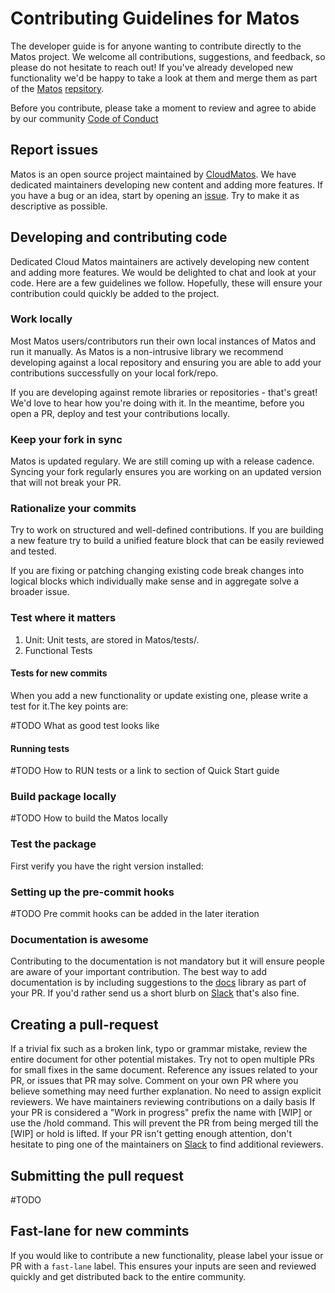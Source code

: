# Contributing Guidelines for Matos

The developer guide is for anyone wanting to contribute directly to the Matos project. We welcome all contributions, suggestions, and feedback, so please do not hesitate to reach out! If you've already developed new functionality we'd be happy to take a look at them and merge them as part of the [Matos][MatosCommunity] [repsitory][MatosGitHub].

Before you contribute, please take a moment to review and agree to abide by our community [Code of Conduct](./CODE_OF_CONDUCT.md)

## Report issues

Matos is an open source project maintained by [CloudMatos][CloudMatos]. We have dedicated maintainers developing new content and adding more features. If you have a bug or an idea, start by opening an [issue][MatosIssues]. Try to make it as descriptive as possible.

## Developing and contributing code

Dedicated Cloud Matos maintainers are actively developing new content and adding more features. We would be delighted to chat and look at your code. Here are a few guidelines we follow. Hopefully, these will ensure your contribution could quickly be added to the project.

### Work locally

Most Matos users/contributors run their own local instances of Matos and run it manually. As Matos is a non-intrusive library we recommend developing against a local repository and ensuring you are able to add your contributions successfully on your local fork/repo.

If you are developing against remote libraries or repositories - that's great! We'd love to hear how you're doing with it. In the meantime, before you open a PR, deploy and test your contributions locally.

### Keep your fork in sync

Matos is updated regulary. We are still coming up with a release cadence.
Syncing your fork regularly ensures you are working on an updated version that will not break your PR.  

### Rationalize your commits

Try to work on structured and well-defined contributions. If you are building a new feature try to build a unified feature block that can be easily reviewed and tested.

If you are fixing or patching changing existing code break changes into logical blocks which individually make sense and in aggregate solve a broader issue.

### Test where it matters

1. Unit: Unit tests, are stored in Matos/tests/.
2. Functional Tests

#### Tests for new commits

When you add a new functionality or update existing one, please write a test for it.The key points are:

#TODO What as good test looks like

#### Running tests
#TODO How to RUN tests or a link to section of Quick Start guide

### Build package locally
#TODO How to build the Matos locally

### Test the package
First verify you have the right version installed:

### Setting up the pre-commit hooks
#TODO Pre commit hooks can be added in the later iteration

### Documentation is awesome

Contributing to the documentation is not mandatory but it will ensure people are aware of your important contribution. The best way to add documentation is by including suggestions to the [docs](../docs) library as part of your PR. If you'd rather send us a short blurb on [Slack][MatosSlack] that's also fine.

## Creating a pull-request

If a trivial fix such as a broken link, typo or grammar mistake, review the entire document for other potential mistakes.
Try not to open multiple PRs for small fixes in the same document.
Reference any issues related to your PR, or issues that PR may solve.
Comment on your own PR where you believe something may need further explanation.
No need to assign explicit reviewers. We have maintainers reviewing contributions on a daily basis
If your PR is considered a "Work in progress" prefix the name with [WIP] or use the /hold command. This will prevent
the PR from being merged till the [WIP] or hold is lifted.
If your PR isn't getting enough attention, don't hesitate to ping one of the maintainers on [Slack][MatosSlack] to find additional reviewers.

## Submitting the pull request
#TODO

## Fast-lane for new commints

If you would like to contribute a new functionality, please label your issue or PR with a `fast-lane` label. This ensures your inputs are seen and reviewed quickly and get distributed back to the entire community.

[MatosCommunity]: https://www.cloudmatos.com/community
[MatosGitHub]: https://github.com/cloudmatos/matos
[MatosIssues]: https://github.com/cloudmatos/matos/issues
[MatosSlack]: https://join.slack.com/t/matostalk/shared_invite/zt-10zymo7l3-Ko0ZQcwuO4v9etqrw4CUDg
[MatosDocs]: ../docs
[CloudMatos]: https://www.cloudmatos.com/
